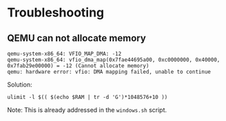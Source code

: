 # Troubleshooting

## QEMU can not allocate memory

```
qemu-system-x86_64: VFIO_MAP_DMA: -12                                       
qemu-system-x86_64: vfio_dma_map(0x7fae44695a00, 0xc0000000, 0x40000, 0x7fab29e00000) = -12 (Cannot allocate memory)
qemu: hardware error: vfio: DMA mapping failed, unable to continue
```

Solution:
```
ulimit -l $(( $(echo $RAM | tr -d 'G')*1048576+10 ))
```

Note: This is already addressed in the `windows.sh` script.
